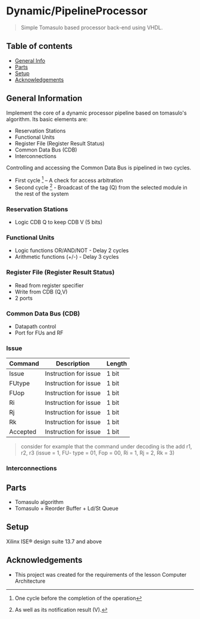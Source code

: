 # Dynamic/PipelineProcessor
>   Simple Tomasulo based processor back-end using VHDL.



## Table of contents
* [General Info](#general-information)
* [Parts](#parts)
* [Setup](#setup)
* [Acknowledgements](#acknowledgements)


## General Information
Implement the core of a dynamic processor pipeline based on tomasulo's algorithm.
Its basic elements are: 

* Reservation Stations 
* Functional Units 
* Register File (Register Result Status)
* Common Data Bus (CDB)
* Interconnections

Controlling and accessing the Common Data Bus is pipelined in two cycles. 
* First cycle [^1]  – A check for access arbitration 
* Second cycle [^2] -  Broadcast of the tag (Q) from
the selected module in the rest of the system

### Reservation Stations 
* Logic CDB Q to keep CDB V (5 bits)

### Functional Units 
* Logic functions OR/AND/NOT - Delay 2 cycles
* Arithmetic functions (+/-) - Delay 3 cycles


### Register File (Register Result Status)
* Read from register specifier
* Write from CDB (Q,V)
* 2 ports

### Common Data Bus (CDB)
* Datapath control
* Port for FUs and RF

### Issue
| Command | Description | Length |
| --- | --- | --- |
| Issue | Instruction for issue | 1 bit |
| FUtype | Instruction for issue | 1 bit |
| FUop| Instruction for issue | 1 bit |
| Ri| Instruction for issue | 1 bit |
| Rj| Instruction for issue | 1 bit |
| Rk| Instruction for issue | 1 bit |
| Accepted| Instruction for issue | 1 bit |






> consider for example that the command under decoding is the add r1, r2, r3 (issue = 1, FU-
type = 01, Fop = 00, Ri = 1, Rj = 2, Rk = 3)


### Interconnections

## Parts
* Tomasulo algorithm
* Tomasulo + Reorder Buffer + Ld/St Queue

## Setup
Xilinx ISE® design suite 13.7 and above

## Acknowledgements
* This project was created for the requirements of the lesson Computer Architecture

[^1]: One cycle before the completion of the operation
[^2]: As well as its notification result (V).
